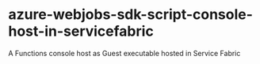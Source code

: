 # azure-webjobs-sdk-script-console-host-in-servicefabric
A Functions console host as Guest executable hosted in Service Fabric

